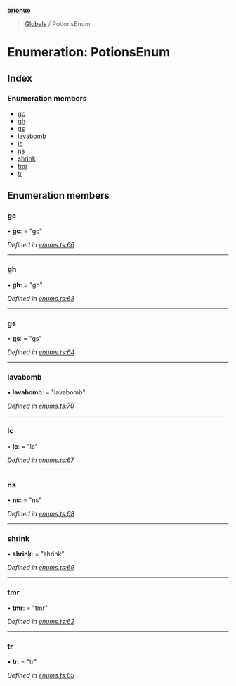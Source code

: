 **[orionuo](../README.md)**

> [Globals](../globals.md) / PotionsEnum

# Enumeration: PotionsEnum

## Index

### Enumeration members

* [gc](potionsenum.md#gc)
* [gh](potionsenum.md#gh)
* [gs](potionsenum.md#gs)
* [lavabomb](potionsenum.md#lavabomb)
* [lc](potionsenum.md#lc)
* [ns](potionsenum.md#ns)
* [shrink](potionsenum.md#shrink)
* [tmr](potionsenum.md#tmr)
* [tr](potionsenum.md#tr)

## Enumeration members

### gc

•  **gc**:  = "gc"

*Defined in [enums.ts:66](https://github.com/msviha/orionuo/blob/9e2b913/src/enums.ts#L66)*

___

### gh

•  **gh**:  = "gh"

*Defined in [enums.ts:63](https://github.com/msviha/orionuo/blob/9e2b913/src/enums.ts#L63)*

___

### gs

•  **gs**:  = "gs"

*Defined in [enums.ts:64](https://github.com/msviha/orionuo/blob/9e2b913/src/enums.ts#L64)*

___

### lavabomb

•  **lavabomb**:  = "lavabomb"

*Defined in [enums.ts:70](https://github.com/msviha/orionuo/blob/9e2b913/src/enums.ts#L70)*

___

### lc

•  **lc**:  = "lc"

*Defined in [enums.ts:67](https://github.com/msviha/orionuo/blob/9e2b913/src/enums.ts#L67)*

___

### ns

•  **ns**:  = "ns"

*Defined in [enums.ts:68](https://github.com/msviha/orionuo/blob/9e2b913/src/enums.ts#L68)*

___

### shrink

•  **shrink**:  = "shrink"

*Defined in [enums.ts:69](https://github.com/msviha/orionuo/blob/9e2b913/src/enums.ts#L69)*

___

### tmr

•  **tmr**:  = "tmr"

*Defined in [enums.ts:62](https://github.com/msviha/orionuo/blob/9e2b913/src/enums.ts#L62)*

___

### tr

•  **tr**:  = "tr"

*Defined in [enums.ts:65](https://github.com/msviha/orionuo/blob/9e2b913/src/enums.ts#L65)*
